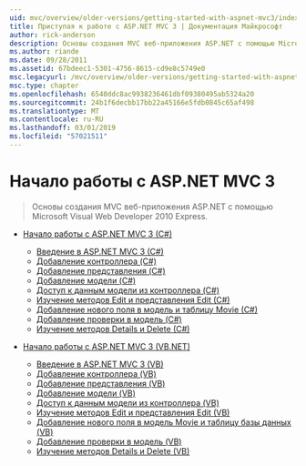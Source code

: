 ```yaml
---
uid: mvc/overview/older-versions/getting-started-with-aspnet-mvc3/index
title: Приступая к работе с ASP.NET MVC 3 | Документация Майкрософт
author: rick-anderson
description: Основы создания MVC веб-приложения ASP.NET с помощью Microsoft Visual Web Developer 2010 Express.
ms.author: riande
ms.date: 09/28/2011
ms.assetid: 67bdeec1-5301-4756-8615-cd9e8c5749e0
msc.legacyurl: /mvc/overview/older-versions/getting-started-with-aspnet-mvc3
msc.type: chapter
ms.openlocfilehash: 6540ddc8ac9938236461dbf09380495ab5324a20
ms.sourcegitcommit: 24b1f6decbb17bb22a45166e5fdb0845c65af498
ms.translationtype: MT
ms.contentlocale: ru-RU
ms.lasthandoff: 03/01/2019
ms.locfileid: "57021511"
---
```

<a name="getting-started-with-aspnet-mvc3"></a>Начало работы с ASP.NET MVC 3
====================
> Основы создания MVC веб-приложения ASP.NET с помощью Microsoft Visual Web Developer 2010 Express.


- [Начало работы с ASP.NET MVC 3 (C#)](cs/index.md)

    - [Введение в ASP.NET MVC 3 (C#)](cs/intro-to-aspnet-mvc-3.md)
    - [Добавление контроллера (C#)](cs/adding-a-controller.md)
    - [Добавление представления (C#)](cs/adding-a-view.md)
    - [Добавление модели (C#)](cs/adding-a-model.md)
    - [Доступ к данным модели из контроллера (C#)](cs/accessing-your-models-data-from-a-controller.md)
    - [Изучение методов Edit и представления Edit (C#)](cs/examining-the-edit-methods-and-edit-view.md)
    - [Добавление нового поля в модель и таблицу Movie (C#)](cs/adding-a-new-field.md)
    - [Добавление проверки в модель (C#)](cs/adding-validation-to-the-model.md)
    - [Изучение методов Details и Delete (C#)](cs/improving-the-details-and-delete-methods.md)
- [Начало работы с ASP.NET MVC 3 (VB.NET)](vb/index.md)

    - [Введение в ASP.NET MVC 3 (VB)](vb/intro-to-aspnet-mvc-3.md)
    - [Добавление контроллера (VB)](vb/adding-a-controller.md)
    - [Добавление представления (VB)](vb/adding-a-view.md)
    - [Добавление модели (VB)](vb/adding-a-model.md)
    - [Доступ к данным модели из контроллера (VB)](vb/accessing-your-models-data-from-a-controller.md)
    - [Изучение методов Edit и представления Edit (VB)](vb/examining-the-edit-methods-and-edit-view.md)
    - [Добавление нового поля в модель Movie и таблицу базы данных (VB)](vb/adding-a-new-field.md)
    - [Добавление проверки в модель (VB)](vb/adding-validation-to-the-model.md)
    - [Изучение методов Details и Delete (VB)](vb/improving-the-details-and-delete-methods.md)
